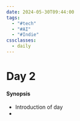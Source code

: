 ```yaml
---
date: 2024-05-30T09:44:00
tags:
  - "#tech"
  - "#AI"
  - "#Indie"
cssclasses:
  - daily
---
```

# Day 2
#### Synopsis
- Introduction of day
- 